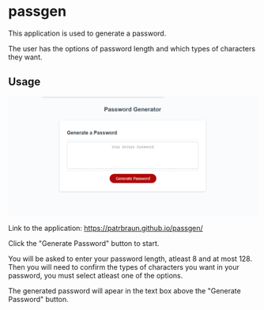 # passgen

This application is used to generate a password.

The user has the options of password length and which types of characters they want.

## Usage

![Passgen screenshot](assets/images/pass_gen_screenshot.png)

Link to the application: https://patrbraun.github.io/passgen/

Click the "Generate Password" button to start.

You will be asked to enter your password length, atleast 8 and at most 128. Then you will need to confirm the types of characters you want in your password, you must select atleast one of the options.

The generated password will apear in the text box above the "Generate Password" button.